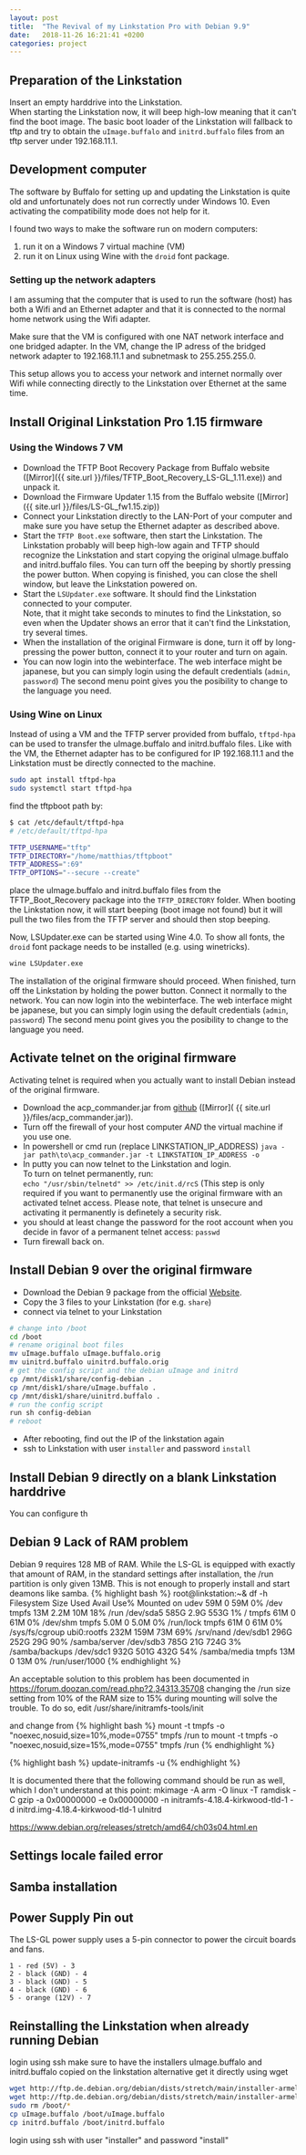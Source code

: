 ```yaml
---
layout: post
title:  "The Revival of my Linkstation Pro with Debian 9.9"
date:   2018-11-26 16:21:41 +0200
categories: project
---
```


## Preparation of the Linkstation

Insert an empty harddrive into the Linkstation.  
When starting the Linkstation now, it will beep high-low meaning that it can't find the boot image. The basic boot loader of the Linkstation will fallback to tftp and try to obtain the `uImage.buffalo` and `initrd.buffalo` files from an tftp server under 192.168.11.1.

## Development computer

The software by Buffalo for setting up and updating the Linkstation is quite old and unfortunately does not run correctly under Windows 10. Even activating the compatibility mode does not help for it.

I found two ways to make the software run on modern computers:

1. run it on a Windows 7 virtual machine (VM)
2. run it on Linux using Wine with the `droid` font package.

### Setting up the network adapters

I am assuming that the computer that is used to run the software (host) has both a Wifi and an Ethernet adapter and that it is connected to the normal home network using the Wifi adapter.

Make sure that the VM is configured with one NAT network interface and one bridged adapter. In the VM, change the IP adress of the bridged network adapter to 192.168.11.1 and subnetmask to 255.255.255.0.

This setup allows you to access your network and internet normally over Wifi while connecting directly to the Linkstation over Ethernet at the same time.

## Install Original Linkstation Pro 1.15 firmware

### Using the Windows 7 VM

- Download the TFTP Boot Recovery Package from Buffalo website ([Mirror]({{ site.url }}/files/TFTP_Boot_Recovery_LS-GL_1.11.exe)) and unpack it.
- Download the Firmware Updater 1.15 from the Buffalo website ([Mirror]({{ site.url }}/files/LS-GL_fw1.15.zip))
- Connect your Linkstation directly to the LAN-Port of your computer and make sure you have setup the Ethernet adapter as described above.  
- Start the `TFTP Boot.exe` software, then start the Linkstation.
  The Linkstation probably will beep high-low again and TFTP should recognize the Linkstation
  and start copying the original uImage.buffalo and initrd.buffalo files.
  You can turn off the beeping by shortly pressing the power button.
  When copying is finished, you can close the shell window, but leave the Linkstation powered on.
- Start the `LSUpdater.exe` software. It should find the Linkstation connected to your computer.  
  Note, that it might take seconds to minutes to find the Linkstation, so even when the Updater shows an error that it can't find the Linkstation, try several times.
- When the installation of the original Firmware is done, turn it off by long-pressing the power button, connect it to your router and turn on again.
- You can now login into the webinterface. The web interface might be japanese, but you can simply login using the default credentials (`admin`, `password`)
  The second menu point gives you the posibility to change to the language you need.

### Using Wine on Linux
Instead of using a VM and the TFTP server provided from buffalo, `tftpd-hpa` can be used to transfer the uImage.buffalo and initrd.buffalo files. Like with the VM, the Ethernet adapter has to be configured for IP 192.168.11.1 and the Linkstation must be directly connected to the machine.

``` bash
sudo apt install tftpd-hpa
sudo systemctl start tftpd-hpa
```

find the tftpboot path by:

``` bash
$ cat /etc/default/tftpd-hpa
# /etc/default/tftpd-hpa

TFTP_USERNAME="tftp"
TFTP_DIRECTORY="/home/matthias/tftpboot"
TFTP_ADDRESS=":69"
TFTP_OPTIONS="--secure --create"
```

place the uImage.buffalo and initrd.buffalo files from the TFTP_Boot_Recovery package into the `TFTP_DIRECTORY` folder. When booting the Linkstation now, it will start beeping (boot image not found) but it will pull the two files from the TFTP server and should then stop beeping.

Now, LSUpdater.exe can be started using Wine 4.0.
To show all fonts, the `droid` font package needs to be installed (e.g. using winetricks).

``` bash
wine LSUpdater.exe
```
The installation of the original firmware should proceed. When finished, turn off the Linkstation by holding the power button. Connect it normally to the network. You can now login into the webinterface. The web interface might be japanese, but you can simply login using the default credentials (`admin`, `password`)
The second menu point gives you the posibility to change to the language you need.

## Activate telnet on the original firmware

Activating telnet is required when you actually want to install Debian instead of the original firmware.

- Download the acp_commander.jar from [github](https://github.com/Stonie/acp-commander) ([Mirror]( {{ site.url }}/files/acp_commander.jar)).
- Turn off the firewall of your host computer *AND* the virtual machine if you use one.
- In powershell or cmd run (replace LINKSTATION_IP_ADDRESS)
  `java -jar path\to\acp_commander.jar -t LINKSTATION_IP_ADDRESS -o`
- In putty you can now telnet to the Linkstation and login.  
  To turn on telnet permanently, run:  
  `echo "/usr/sbin/telnetd" >> /etc/init.d/rcS`
  (This step is only required if you want to permanently use the original firmware with an activated telnet access. Please note, that telnet is unsecure and activating it permanently is definetely a security risk.
- you should at least change the password for the root account when you decide in favor of a permanent telnet access:
  `passwd`
- Turn firewall back on.

## Install Debian 9 over the original firmware

- Download the Debian 9 package from the official [Website](http://ftp.de.debian.org/debian/dists/stretch/main/installer-armel/current/images/orion5x/network-console/buffalo/lspro_ls-gl/ ).
- Copy the 3 files to your Linkstation (for e.g. `share`)
- connect via telnet to your Linkstation

``` bash
# change into /boot
cd /boot
# rename original boot files
mv uImage.buffalo uImage.buffalo.orig
mv uinitrd.buffalo uinitrd.buffalo.orig
# get the config script and the debian uImage and initrd
cp /mnt/disk1/share/config-debian .
cp /mnt/disk1/share/uImage.buffalo .
cp /mnt/disk1/share/uinitrd.buffalo .
# run the config script
run sh config-debian
# reboot
```

- After rebooting, find out the IP of the linkstation again
- ssh to Linkstation with user `installer` and password `install`

## Install Debian 9 directly on a blank Linkstation harddrive

You can configure th

## Debian 9 Lack of RAM problem

Debian 9 requires 128 MB of RAM. While the LS-GL is equipped with exactly that amount of RAM, in the standard settings after installation,
the /run partition is only given 13MB. This is not enough to properly install and start deamons like samba.
{% highlight bash %}
root@linkstation:~& df -h
Filesystem      Size  Used Avail Use% Mounted on
udev             59M     0   59M   0% /dev
tmpfs            13M  2.2M   10M  18% /run
/dev/sda5       585G  2.9G  553G   1% /
tmpfs            61M     0   61M   0% /dev/shm
tmpfs           5.0M     0  5.0M   0% /run/lock
tmpfs            61M     0   61M   0% /sys/fs/cgroup
ubi0:rootfs     232M  159M   73M  69% /srv/nand
/dev/sdb1       296G  252G   29G  90% /samba/server
/dev/sdb3       785G   21G  724G   3% /samba/backups
/dev/sdc1       932G  501G  432G  54% /samba/media
tmpfs            13M     0   13M   0% /run/user/1000
{% endhighlight %}

An acceptable solution to this problem has been documented in https://forum.doozan.com/read.php?2,34313,35708
changing the /run size setting from 10% of the RAM size to 15% during mounting will solve the trouble.
To do so, edit
/usr/share/initramfs-tools/init

and change from
{% highlight bash %}
mount -t tmpfs -o "noexec,nosuid,size=10%,mode=0755" tmpfs /run
to
mount -t tmpfs -o "noexec,nosuid,size=15%,mode=0755" tmpfs /run
{% endhighlight %}

{% highlight bash %}
update-initramfs -u
{% endhighlight %}

It is documented there that the following command should be run as well, which I don't understand at this point:
mkimage -A arm -O linux -T ramdisk -C gzip -a 0x00000000 -e 0x00000000 -n initramfs-4.18.4-kirkwood-tld-1 -d initrd.img-4.18.4-kirkwood-tld-1 uInitrd


https://www.debian.org/releases/stretch/amd64/ch03s04.html.en

## Settings locale failed error




## Samba installation



## Power Supply Pin out

The LS-GL power supply uses a 5-pin connector to power the circuit boards and fans.

``` text
1 - red (5V) - 3
2 - black (GND) - 4
3 - black (GND) - 5
4 - black (GND) - 6
5 - orange (12V) - 7
```

## Reinstalling the Linkstation when already running Debian

login using ssh
make sure to have the installers uImage.buffalo and initrd.buffalo copied on the linkstation
alternative get it directly using wget

``` bash
wget http://ftp.de.debian.org/debian/dists/stretch/main/installer-armel/current/images/orion5x/network-console/buffalo/lspro_ls-gl/uImage.buffalo
wget http://ftp.de.debian.org/debian/dists/stretch/main/installer-armel/current/images/orion5x/network-console/buffalo/lspro_ls-gl/initrd.buffalo
sudo rm /boot/*
cp uImage.buffalo /boot/uImage.buffalo
cp initrd.buffalo /boot/initrd.buffalo
```

login using ssh with user "installer" and password "install"

